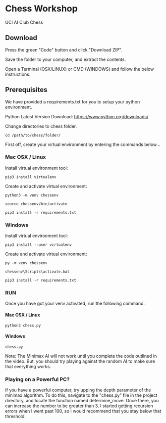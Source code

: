 # Chess Workshop
UCI AI Club Chess  

## Download

Press the green "Code" button and click "Download ZIP".

Save the folder to your computer, and extract the contents.

Open a Terminal (OSX/LINUX) or CMD (WINDOWS) and follow the below instructions.

## Prerequisites

We have provided a requirements.txt for you to setup your python environment.

Python Latest Version Download:
https://www.python.org/downloads/


Change directories to chess folder.
```
cd /path/to/chess/folder/
```

First off, create your virtual environment by entering the commands below...

### Mac OSX / Linux

Install virtual environment tool:
```
pip3 install virtualenv
```

Create and activate virtual environment:
```
python3 -m venv chessenv

source chessenv/bin/activate

pip3 install -r requirements.txt
```

### Windows

Install virtual environment tool:
```
pip3 install --user virtualenv
```

Create and activate virtual environment:
```
py -m venv chessenv

chessenv\Scripts\activate.bat

pip3 install -r requirements.txt
```
### RUN

Once you have got your venv activated, run the following command:

#### Mac OSX / Linux
```
python3 chess.py
```

#### Windows
```
chess.py
```

Note: The Minimax AI will not work until you complete the code outlined in the video. But, you should try playing against the random AI to make sure that everything works.

### Playing on a Powerful PC?

If you have a powerful computer, try upping the depth parameter of the minimax algorithm. To do this, navigate to the "chess.py" file in the project directory, and locate the function named determine_move. Once there, you can increase the number to be greater than 3. I started getting recursion errors when I went past 100, so I would recommend that you stay below that threshold.
